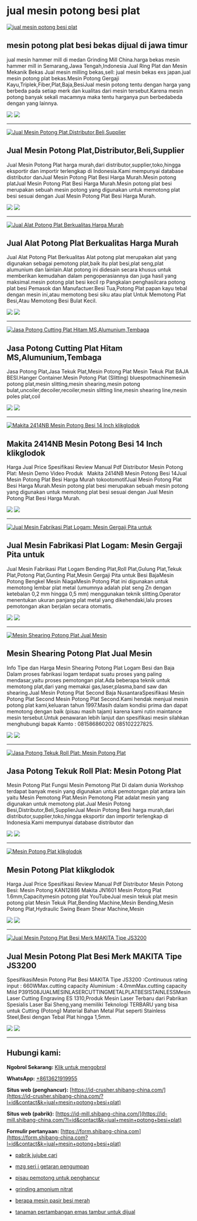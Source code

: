# jual mesin potong besi plat

<a href="https://swt.shibang-china.com/?l=id&img&k=jual+mesin+potong+besi+plat" target="_blank">![jual mesin potong besi plat](http://static.shibang-china.com/all-800x300/1485.jpg)</a>

## mesin potong plat besi bekas dijual di jawa timur
jual mesin hammer mill di medan Grinding Mill China.harga bekas mesin hammer mill in Semarang,Jawa Tengah,Indonesia Jual Ring Plat dan Mesin Mekanik Bekas Jual mesin milling bekas,sell: jual mesin bekas exs japan.jual mesin potong plat bekas.Mesin Potong Gergaji Kayu,Triplek,Fiber,Plat,Baja,BesiJual mesin potong tentu dengan harga yang berbeda pada setiap merk dan kualitas dari mesin tersebut.Karena mesin potong banyak sekali macamnya maka tentu harganya pun berbedabeda dengan yang lainnya.


<a href="https://whatsapp.shibangsoft.com/WhatsApp.php" target="_blank" title="WhatsApp">![](http://static.shibang-china.com/icon/whatsapp.png)</a> <a href="https://swt.shibang-china.com/?l=id&icon&k=jual+mesin+potong+besi+plat" target="_blank">![](http://static.shibang-china.com/icon/chat-id.png)</a>

---

<a href="https://swt.shibang-china.com/?l=id&img&k=jual+mesin+potong+besi+plat" target="_blank">![Jual Mesin Potong Plat,Distributor,Beli,Supplier](http://static.shibang-china.com/all-800x300/561.jpg)</a>

## Jual Mesin Potong Plat,Distributor,Beli,Supplier
Jual Mesin Potong Plat harga murah,dari distributor,supplier,toko,hingga eksportir dan importir terlengkap di Indonesia.Kami mempunyai database distributor danJual Mesin Potong Plat Besi Harga Murah.Mesin potong platJual Mesin Potong Plat Besi Harga Murah.Mesin potong plat besi merupakan sebuah mesin potong yang digunakan untuk memotong plat besi sesuai dengan Jual Mesin Potong Plat Besi Harga Murah.


<a href="https://whatsapp.shibangsoft.com/WhatsApp.php" target="_blank" title="WhatsApp">![](http://static.shibang-china.com/icon/whatsapp.png)</a> <a href="https://swt.shibang-china.com/?l=id&icon&k=jual+mesin+potong+besi+plat" target="_blank">![](http://static.shibang-china.com/icon/chat-id.png)</a>

---

<a href="https://swt.shibang-china.com/?l=id&img&k=jual+mesin+potong+besi+plat" target="_blank">![Jual Alat Potong Plat Berkualitas Harga Murah](http://static.shibang-china.com/all-800x300/663.jpg)</a>

## Jual Alat Potong Plat Berkualitas Harga Murah
Jual Alat Potong Plat Berkualitas Alat potong plat merupakan alat yang digunakan sebagai pemotong plat,baik itu plat besi,plat seng,plat alumunium dan lainlain.Alat potong ini didesain secara khusus untuk memberikan kemudahan dalam pengoperasiannya dan juga hasil yang maksimal.mesin potong plat besi kecil rp Pangkalan penghasilcara potong plat besi Pemasok dan Manufactuer.Besi Tua,Potong Plat papan kayu tebal dengan mesin ini,atau memotong besi siku atau plat Untuk Memotong Plat Besi,Atau Memotong Besi Bulat Kecil.


<a href="https://whatsapp.shibangsoft.com/WhatsApp.php" target="_blank" title="WhatsApp">![](http://static.shibang-china.com/icon/whatsapp.png)</a> <a href="https://swt.shibang-china.com/?l=id&icon&k=jual+mesin+potong+besi+plat" target="_blank">![](http://static.shibang-china.com/icon/chat-id.png)</a>

---

<a href="https://swt.shibang-china.com/?l=id&img&k=jual+mesin+potong+besi+plat" target="_blank">![Jasa Potong Cutting Plat Hitam MS,Alumunium,Tembaga](http://static.shibang-china.com/all-800x300/1212.jpg)</a>

## Jasa Potong Cutting Plat Hitam MS,Alumunium,Tembaga
Jasa Potong Plat,Jasa Tekuk Plat,Mesin Potong Plat Mesin Tekuk Plat BAJA BESI.Hanger Container.Mesin Potong Plat (Slitting) bluespotmachinemesin potong plat,mesin slitting,mesin shearing,mesin potong bulat,uncoiler,decoiler,recoiler,mesin slitting line,mesin shearing line,mesin poles plat,coil


<a href="https://whatsapp.shibangsoft.com/WhatsApp.php" target="_blank" title="WhatsApp">![](http://static.shibang-china.com/icon/whatsapp.png)</a> <a href="https://swt.shibang-china.com/?l=id&icon&k=jual+mesin+potong+besi+plat" target="_blank">![](http://static.shibang-china.com/icon/chat-id.png)</a>

---

<a href="https://swt.shibang-china.com/?l=id&img&k=jual+mesin+potong+besi+plat" target="_blank">![Makita 2414NB Mesin Potong Besi 14 Inch klikglodok](http://static.shibang-china.com/all-800x300/666.jpg)</a>

## Makita 2414NB Mesin Potong Besi 14 Inch klikglodok
Harga Jual Price Spesifikasi Review Manual Pdf Distributor Mesin Potong Plat: Mesin Demo Video Produk ﻿ ﻿ Makita 2414NB Mesin Potong Besi 14Jual Mesin Potong Plat Besi Harga Murah tokootomotifJual Mesin Potong Plat Besi Harga Murah.Mesin potong plat besi merupakan sebuah mesin potong yang digunakan untuk memotong plat besi sesuai dengan Jual Mesin Potong Plat Besi Harga Murah.


<a href="https://whatsapp.shibangsoft.com/WhatsApp.php" target="_blank" title="WhatsApp">![](http://static.shibang-china.com/icon/whatsapp.png)</a> <a href="https://swt.shibang-china.com/?l=id&icon&k=jual+mesin+potong+besi+plat" target="_blank">![](http://static.shibang-china.com/icon/chat-id.png)</a>

---

<a href="https://swt.shibang-china.com/?l=id&img&k=jual+mesin+potong+besi+plat" target="_blank">![Jual Mesin Fabrikasi Plat Logam: Mesin Gergaji Pita untuk](http://static.shibang-china.com/all-800x300/365.jpg)</a>

## Jual Mesin Fabrikasi Plat Logam: Mesin Gergaji Pita untuk
Jual Mesin Fabrikasi Plat Logam Bending Plat,Roll Plat,Gulung Plat,Tekuk Plat,Potong Plat,Gunting Plat,Mesin Gergaji Pita untuk Besi BajaMesin Potong Bengkel Mesin NiagaMesin Potong Plat ini digunakan untuk memotong lembar plat metal (umumnya adalah plat seng Zn dengan ketebalan 0,2 mm hingga 0,5 mm) menggunakan teknik slitting.Operator menentukan ukuran panjang plat metal yang dikehendaki,lalu proses pemotongan akan berjalan secara otomatis.


<a href="https://whatsapp.shibangsoft.com/WhatsApp.php" target="_blank" title="WhatsApp">![](http://static.shibang-china.com/icon/whatsapp.png)</a> <a href="https://swt.shibang-china.com/?l=id&icon&k=jual+mesin+potong+besi+plat" target="_blank">![](http://static.shibang-china.com/icon/chat-id.png)</a>

---

<a href="https://swt.shibang-china.com/?l=id&img&k=jual+mesin+potong+besi+plat" target="_blank">![Mesin Shearing Potong Plat Jual Mesin](http://static.shibang-china.com/all-800x300/61.jpg)</a>

## Mesin Shearing Potong Plat Jual Mesin
Info Tipe dan Harga Mesin Shearing Potong Plat Logam Besi dan Baja Dalam proses fabrikasi logam terdapat suatu proses yang paling mendasar,yaitu proses pemotongan plat.Ada beberapa teknik untuk memotong plat,dari yang memakai gas,laser,plasma,band saw dan shearing.Jual Mesin Potong Plat Second Baja NusantaraSpesifikasi Mesin Potong Plat Second Mesin Potong Plat Second.Kami hendak menjual mesin potong plat kami,keluaran tahun 1997.Masih dalam kondisi prima dan dapat memotong dengan baik (pisau masih tajam) karena kami rutin maintance mesin tersebut.Untuk penawaran lebih lanjut dan spesifikasi mesin silahkan menghubungi bapak Kamto : 081586860202 085102227825.


<a href="https://whatsapp.shibangsoft.com/WhatsApp.php" target="_blank" title="WhatsApp">![](http://static.shibang-china.com/icon/whatsapp.png)</a> <a href="https://swt.shibang-china.com/?l=id&icon&k=jual+mesin+potong+besi+plat" target="_blank">![](http://static.shibang-china.com/icon/chat-id.png)</a>

---

<a href="https://swt.shibang-china.com/?l=id&img&k=jual+mesin+potong+besi+plat" target="_blank">![Jasa Potong Tekuk Roll Plat: Mesin Potong Plat](http://static.shibang-china.com/all-800x300/134.jpg)</a>

## Jasa Potong Tekuk Roll Plat: Mesin Potong Plat
Mesin Potong Plat Fungsi Mesin Pemotong Plat Di dalam dunia Workshop terdapat banyak mesin yang digunakan untuk pemotongan plat antara lain yaitu Mesin Pemotong Plat.Mesin Pemotong Plat adalat mesin yang digunakan untuk memotong plat.Jual Mesin Potong Besi,Distributor,Beli,SupplierJual Mesin Potong Besi harga murah,dari distributor,supplier,toko,hingga eksportir dan importir terlengkap di Indonesia.Kami mempunyai database distributor dan


<a href="https://whatsapp.shibangsoft.com/WhatsApp.php" target="_blank" title="WhatsApp">![](http://static.shibang-china.com/icon/whatsapp.png)</a> <a href="https://swt.shibang-china.com/?l=id&icon&k=jual+mesin+potong+besi+plat" target="_blank">![](http://static.shibang-china.com/icon/chat-id.png)</a>

---

<a href="https://swt.shibang-china.com/?l=id&img&k=jual+mesin+potong+besi+plat" target="_blank">![Mesin Potong Plat klikglodok](http://static.shibang-china.com/all-800x300/828.jpg)</a>

## Mesin Potong Plat klikglodok
Harga Jual Price Spesifikasi Review Manual Pdf Distributor Mesin Potong Besi: Mesin Potong KAN12886 Makita JN1601 Mesin Potong Plat 1.6mm,Capacitymesin potong plat YouTubeJual mesin tekuk plat mesin potong plat Mesin Tekuk Plat,Bending Machine,Mesin Bending,Mesin Potong Plat,Hydraulic Swing Beam Shear Machine,Mesin


<a href="https://whatsapp.shibangsoft.com/WhatsApp.php" target="_blank" title="WhatsApp">![](http://static.shibang-china.com/icon/whatsapp.png)</a> <a href="https://swt.shibang-china.com/?l=id&icon&k=jual+mesin+potong+besi+plat" target="_blank">![](http://static.shibang-china.com/icon/chat-id.png)</a>

---

<a href="https://swt.shibang-china.com/?l=id&img&k=jual+mesin+potong+besi+plat" target="_blank">![Jual Mesin Potong Plat Besi Merk MAKITA Tipe JS3200](http://static.shibang-china.com/all-800x300/1173.jpg)</a>

## Jual Mesin Potong Plat Besi Merk MAKITA Tipe JS3200
SpesifikasiMesin Potong Plat Besi MAKITA Tipe JS3200 :Continuous rating input : 660WMax.cutting capacity Aluminium : 4.0mmMax.cutting capacity Mild P391508JUALMESINLASERCUTTINGMETALPLATBESISTAINLESSMesin Laser Cutting Engraving ES 1310,Produk Mesin Laser Terbaru dari Pabrikan Spesialis Laser Bai Sheng,yang memiliki Teknologi TERBARU yang bisa untuk Cutting (Potong) Material Bahan Metal Plat seperti Stainless Steel,Besi dengan Tebal Plat hingga 1,5mm.


<a href="https://whatsapp.shibangsoft.com/WhatsApp.php" target="_blank" title="WhatsApp">![](http://static.shibang-china.com/icon/whatsapp.png)</a> <a href="https://swt.shibang-china.com/?l=id&icon&k=jual+mesin+potong+besi+plat" target="_blank">![](http://static.shibang-china.com/icon/chat-id.png)</a>

---
## Hubungi kami:

**Ngobrol Sekarang:** [Klik untuk mengobrol](https://swt.shibang-china.com?l=id&contact&k=jual+mesin+potong+besi+plat)

**WhatsApp:**  [+8613621919955](https://whatsapp.shibangsoft.com/WhatsApp.php)

**Situs web (penghancur):** [https://id-crusher.shibang-china.com/](https://id-crusher.shibang-china.com/?l=id&contact&k=jual+mesin+potong+besi+plat)

**Situs web (pabrik):** [https://id-mill.shibang-china.com/](https://id-mill.shibang-china.com/?l=id&contact&k=jual+mesin+potong+besi+plat)

**Formulir pertanyaan:** [https://form.shibang-china.com](https://form.shibang-china.com?l=id&contact&k=jual+mesin+potong+besi+plat)

* [pabrik jujube cari](../31/pabrik%20jujube%20cari.md)

* [mzg seri i getaran pengumpan](../34/mzg%20seri%20i%20getaran%20pengumpan.md)

* [pisau pemotong untuk penghancur](../38/pisau%20pemotong%20untuk%20penghancur.md)

* [grinding amonium nitrat](../32/grinding%20amonium%20nitrat.md)

* [berapa mesin pasir besi merah](../39/berapa%20mesin%20pasir%20besi%20merah.md)

* [tanaman pertambangan emas tambur untuk dijual](../31/tanaman%20pertambangan%20emas%20tambur%20untuk%20dijual.md)